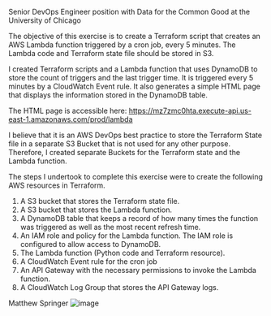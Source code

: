 Senior DevOps Engineer position with Data for the Common Good at the University of Chicago

The objective of this exercise is to create a Terraform script that creates an AWS Lambda function triggered by a cron job, every 5 minutes.  The Lambda code and Terraform state file should be stored in S3.

I created Terraform scripts and a Lambda function that uses DynamoDB to store the count of triggers and the last trigger time. It is triggered every 5 minutes by a CloudWatch Event rule. It also generates a simple HTML page that displays the information stored in the DynamoDB table. 

The HTML page is accessible here: https://mz7zmc0hta.execute-api.us-east-1.amazonaws.com/prod/lambda

I believe that it is an AWS DevOps best practice to store the Terraform State file in a separate S3 Bucket that is not used for any other purpose.  Therefore, I created separate Buckets for the Terraform state and the Lambda function.

The steps I undertook to complete this exercise were to create the following AWS resources in Terraform.

1.	A S3 bucket that stores the Terraform state file.
2.	A S3 bucket that stores the Lambda function.
3.	A DynamoDB table that keeps a record of how many times the function was triggered as well as the most recent refresh time.
4.	An IAM role and policy for the Lambda function. The IAM role is configured to allow access to DynamoDB.
5.	The Lambda function (Python code and Terraform resource).
6.	A CloudWatch Event rule for the cron job
7.	An API Gateway with the necessary permissions to invoke the Lambda function.
8.	A CloudWatch Log Group that stores the API Gateway logs.


 Matthew Springer
![image](https://github.com/mspringer7/uchicago/assets/174819764/26ff4791-169e-4366-a022-e531adec589d)
